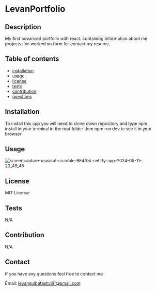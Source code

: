 # LevanPortfolio

## Description

  My first advanced portfolio with react. containing information about me projects i've worked on form for contact my resume.

  ## Table of contents

  - [installation](#installation)
  - [usage](#usage)
  - [license](#license)
  - [tests](#tests)
  - [contribution](#contribution)
  - [questions](#questions)

  ## Installation

  To install this app you will need to clone down repository and type npm install in your terminal in the root folder then npm run dev to see it in your browser

  ## Usage


 ![screencapture-musical-crumble-984f0d-netlify-app-2024-05-11-23_49_45](https://github.com/Levangul/LevanPortfolio/assets/150108077/5c0bbc20-74d8-463a-990e-bb49541dfdc4)




  
  ## License
 
  MIT License
  
  ## Tests

  N/A

  ## Contribution

  N/A
  
  ## Contact

  If you have any questions feel free to contact me

  Email: levangulbatashvili1@gmail.com

